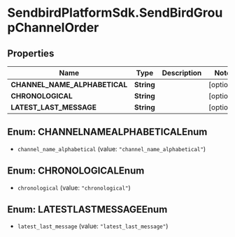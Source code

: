 # SendbirdPlatformSdk.SendBirdGroupChannelOrder

## Properties

Name | Type | Description | Notes
------------ | ------------- | ------------- | -------------
**CHANNEL_NAME_ALPHABETICAL** | **String** |  | [optional] 
**CHRONOLOGICAL** | **String** |  | [optional] 
**LATEST_LAST_MESSAGE** | **String** |  | [optional] 



## Enum: CHANNELNAMEALPHABETICALEnum


* `channel_name_alphabetical` (value: `"channel_name_alphabetical"`)





## Enum: CHRONOLOGICALEnum


* `chronological` (value: `"chronological"`)





## Enum: LATESTLASTMESSAGEEnum


* `latest_last_message` (value: `"latest_last_message"`)




